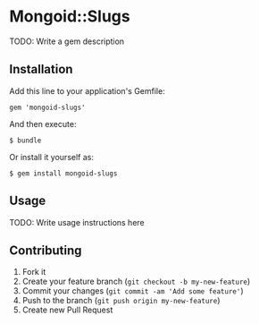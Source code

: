 # Mongoid::Slugs

TODO: Write a gem description

## Installation

Add this line to your application's Gemfile:

    gem 'mongoid-slugs'

And then execute:

    $ bundle

Or install it yourself as:

    $ gem install mongoid-slugs

## Usage

TODO: Write usage instructions here

## Contributing

1. Fork it
2. Create your feature branch (`git checkout -b my-new-feature`)
3. Commit your changes (`git commit -am 'Add some feature'`)
4. Push to the branch (`git push origin my-new-feature`)
5. Create new Pull Request
